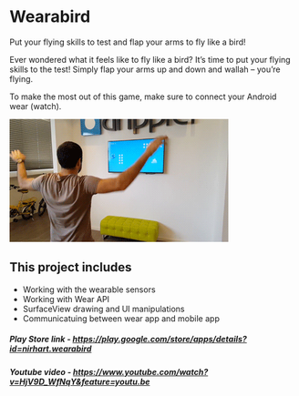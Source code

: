 # Wearabird

Put your flying skills to test and flap your arms to fly like a bird!

Ever wondered what it feels like to fly like a bird? It’s time to put your flying skills to the test!
Simply flap your arms up and down and wallah – you’re flying.

To make the most out of this game, make sure to connect your Android wear (watch).

![Demo](https://raw.githubusercontent.com/Drippler/wearabird/master/wearabird-demo.gif)

## This project includes
* Working with the wearable sensors
* Working with Wear API
* SurfaceView drawing and UI manipulations
* Communicatuing between wear app and mobile app

##### Play Store link - https://play.google.com/store/apps/details?id=nirhart.wearabird
##### Youtube video - https://www.youtube.com/watch?v=HjV9D_WfNqY&feature=youtu.be
